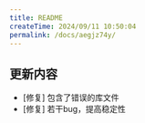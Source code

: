 ```yaml
---
title: README
createTime: 2024/09/11 10:50:04
permalink: /docs/aegjz74y/
---
```

## 更新内容

* [修复] 包含了错误的库文件
* [修复] 若干bug，提高稳定性
